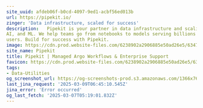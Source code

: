 ```yaml
---
site_uuid: afdeb06f-b0cd-4097-9ed1-acbf56ed013b
url: https://pipekit.io/
zinger: 'Data infrastructure, scaled for success'
description:   Pipekit is your partner in data infrastructure and scaling for data science,
AI, and ML. We help teams go from notebooks to models serving billions of
users. Build for success with Pipekit.
image: https://cdn.prod.website-files.com/6238902a2906885e50ad26e5/63475c8eaff1f70f27e06603_Webclip.png
site_name: Pipekit
title: Pipekit | Managed Argo Workflows & Enterprise Support
favicon: https://cdn.prod.website-files.com/6238902a2906885e50ad26e5/63475c8aaff1f72d11e06602_Favicon.jpg
tags:
- Data-Utilities
og_screenshot_url: https://og-screenshots-prod.s3.amazonaws.com/1366x768/80/false/189470b8cea28249fddcfbed70b1e11ae3b28ebc9c57dfef17c953de39afbdeb.jpeg
last_jina_request: '2025-03-09T06:45:10.545Z'
jina_error: 'Error occurred'
og_last_fetch: '2025-03-07T05:19:01.832Z'
---
```


